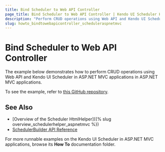 ```yaml
---
title: Bind Scheduler to Web API Controller
page_title: Bind Scheduler to Web API Controller | Kendo UI Scheduler HtmlHelper
description: "Perform CRUD operations using Web API and Kendo UI Scheduler in ASP.NET MVC applications."
slug: howto_bindtowebapicontroller_scheduleraspnetmvc
---
```


# Bind Scheduler to Web API Controller

The example below demonstrates how to perform CRUD operations using Web API and Kendo UI Scheduler in ASP.NET MVC applications in ASP.NET MVC applications.

To see the example, refer to [this GitHub repository](https://github.com/telerik/ui-for-aspnet-mvc-examples/tree/master/scheduler/scheduler-web-api-crud).

## See Also

* [Overview of the Scheduler HtmlHelper]({% slug overview_schedulerhelper_aspnetmvc %})
* [SchedulerBuilder API Reference](http://docs.telerik.com/aspnet-mvc/api/Kendo.Mvc.UI.Fluent/SchedulerBuilder)

For more runnable examples on the Kendo UI Scheduler in ASP.NET MVC applications, browse its **How To** documentation folder.
